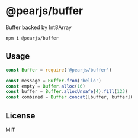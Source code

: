 # @pearjs/buffer

Buffer backed by Int8Array

```
npm i @pearjs/buffer
```

## Usage
```javascript
const Buffer = require('@pearjs/buffer')

const message = Buffer.from('hello')
const empty = Buffer.alloc(16)
const buffer = Buffer.allocUnsafe(4).fill(123)
const combined = Buffer.concat([buffer, buffer])
```

## License
MIT
